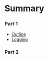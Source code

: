 # Summary

### Part 1

* [Outline](outline/outline.md)
* [Logging](logging/logging.md)

### Part 2

